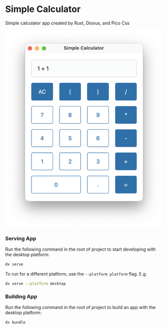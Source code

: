 # Simple Calculator

Simple calculator app created by Rust, Dioxus, and Pico Css

![image ui](./assets/ui.png)

### Serving App

Run the following command in the root of project to start developing with the desktop platform:

```bash
dx serve
```

To run for a different platform, use the `--platform platform` flag. E.g.
```bash
dx serve --platform desktop
```

### Building App

Run the following command in the root of project to build an app with the desktop platform:

```bash
dx bundle
```